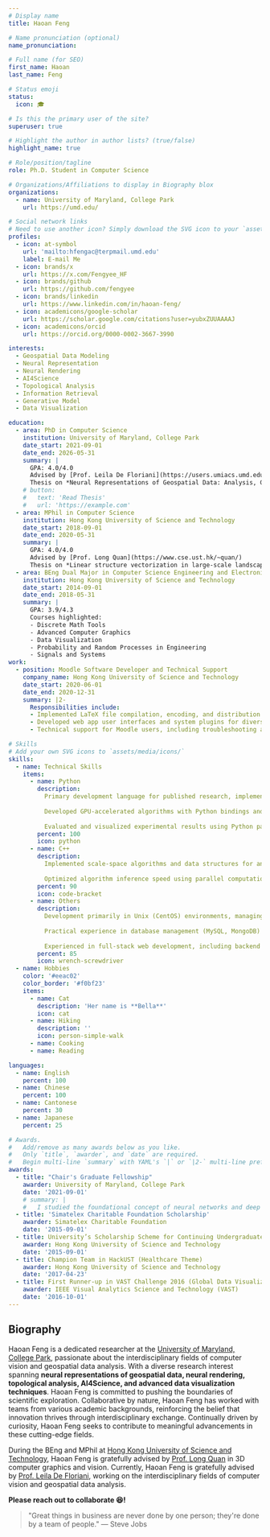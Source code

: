 ```yaml
---
# Display name
title: Haoan Feng

# Name pronunciation (optional)
name_pronunciation: 

# Full name (for SEO)
first_name: Haoan
last_name: Feng

# Status emoji
status:
  icon: 🎓

# Is this the primary user of the site?
superuser: true

# Highlight the author in author lists? (true/false)
highlight_name: true

# Role/position/tagline
role: Ph.D. Student in Computer Science

# Organizations/Affiliations to display in Biography blox
organizations:
  - name: University of Maryland, College Park
    url: https://umd.edu/

# Social network links
# Need to use another icon? Simply download the SVG icon to your `assets/media/icons/` folder.
profiles:
  - icon: at-symbol
    url: 'mailto:hfengac@terpmail.umd.edu'
    label: E-mail Me
  - icon: brands/x
    url: https://x.com/Fengyee_HF
  - icon: brands/github
    url: https://github.com/fengyee
  - icon: brands/linkedin
    url: https://www.linkedin.com/in/haoan-feng/
  - icon: academicons/google-scholar
    url: https://scholar.google.com/citations?user=yubxZUUAAAAJ
  - icon: academicons/orcid
    url: https://orcid.org/0000-0002-3667-3990

interests:
  - Geospatial Data Modeling
  - Neural Representation
  - Neural Rendering
  - AI4Science
  - Topological Analysis
  - Information Retrieval
  - Generative Model
  - Data Visualization

education:
  - area: PhD in Computer Science
    institution: University of Maryland, College Park
    date_start: 2021-09-01
    date_end: 2026-05-31
    summary: |
      GPA: 4.0/4.0  
      Advised by [Prof. Leila De Floriani](https://users.umiacs.umd.edu/~deflo/)  
      Thesis on *Neural Representations of Geospatial Data: Analysis, Generation, and Beyond (provisional)*.
    # button:
    #   text: 'Read Thesis'
    #   url: 'https://example.com'
  - area: MPhil in Computer Science
    institution: Hong Kong University of Science and Technology
    date_start: 2018-09-01
    date_end: 2020-05-31
    summary: |
      GPA: 4.0/4.0  
      Advised by [Prof. Long Quan](https://www.cse.ust.hk/~quan/)  
      Thesis on *Linear structure vectorization in large-scale landscape point cloud*.
  - area: BEng Dual Major in Computer Science Engineering and Electronic and Computer Engineering
    institution: Hong Kong University of Science and Technology
    date_start: 2014-09-01
    date_end: 2018-05-31
    summary: |
      GPA: 3.9/4.3  
      Courses highlighted:
      - Discrete Math Tools
      - Advanced Computer Graphics
      - Data Visualization
      - Probability and Random Processes in Engineering
      - Signals and Systems
work:
  - position: Moodle Software Developer and Technical Support
    company_name: Hong Kong University of Science and Technology
    date_start: 2020-06-01
    date_end: 2020-12-31
    summary: |2-
      Responsibilities include:
      - Implemented LaTeX file compilation, encoding, and distribution features in the Moodle course management system as part of a copyright protection scheme.
      - Developed web app user interfaces and system plugins for diverse applications using PHP and MySQL.
      - Technical support for Moodle users, including troubleshooting and resolving software issues.

# Skills
# Add your own SVG icons to `assets/media/icons/`
skills:
  - name: Technical Skills
    items:
      - name: Python
        description:
          Primary development language for published research, implementing machine learning algorithms using the PyTorch framework.
          
          Developed GPU-accelerated algorithms with Python bindings and CUDA kernel programming.
          
          Evaluated and visualized experimental results using Python packages (e.g., OpenCV, Matplotlib), and collaborated with teammates on the W&B platform for project tracking and experimentation.
        percent: 100
        icon: python
      - name: C++
        description:
          Implemented scale-space algorithms and data structures for analyzing triangulated irregular networks, following object-oriented programming principles.
          
          Optimized algorithm inference speed using parallel computation with the OpenMP library, improving efficiency by parallelizing tasks on leaf nodes in tree structures.
        percent: 90
        icon: code-bracket
      - name: Others
        description:
          Development primarily in Unix (CentOS) environments, managing computational tasks with SLURM. 
          
          Practical experience in database management (MySQL, MongoDB) and professional engineering software (QGIS, MATLAB, MeshLab). 
          
          Experienced in full-stack web development, including backend (NodeJS, PHP) and frontend (ReactJS).
        percent: 85
        icon: wrench-screwdriver
  - name: Hobbies
    color: '#eeac02'
    color_border: '#f0bf23'
    items:
      - name: Cat
        description: 'Her name is **Bella**'
        icon: cat
      - name: Hiking
        description: ''
        icon: person-simple-walk
      - name: Cooking
      - name: Reading

languages:
  - name: English
    percent: 100
  - name: Chinese
    percent: 100
  - name: Cantonese
    percent: 30
  - name: Japanese
    percent: 25

# Awards.
#   Add/remove as many awards below as you like.
#   Only `title`, `awarder`, and `date` are required.
#   Begin multi-line `summary` with YAML's `|` or `|2-` multi-line prefix and indent 2 spaces below.
awards:
  - title: "Chair's Graduate Fellowship"
    awarder: University of Maryland, College Park
    date: '2021-09-01'
    # summary: |
    #   I studied the foundational concept of neural networks and deep learning. By the end, I was familiar with the significant technological trends driving the rise of deep learning; build, train, and apply fully connected deep neural networks; implement efficient (vectorized) neural networks; identify key parameters in a neural network’s architecture; and apply deep learning to your own applications.
  - title: 'Simatelex Charitable Foundation Scholarship'
    awarder: Simatelex Charitable Foundation
    date: '2015-09-01'
  - title: University’s Scholarship Scheme for Continuing Undergraduate Students
    awarder: Hong Kong University of Science and Technology
    date: '2015-09-01'
  - title: Champion Team in HackUST (Healthcare Theme)
    awarder: Hong Kong University of Science and Technology
    date: '2017-04-23'
  - title: First Runner-up in VAST Challenge 2016 (Global Data Visualization Competition)
    awarder: IEEE Visual Analytics Science and Technology (VAST)
    date: '2016-10-01'
---
```


## Biography

Haoan Feng is a dedicated researcher at the [University of Maryland, College Park](https://umd.edu), passionate about the interdisciplinary fields of computer vision and geospatial data analysis. With a diverse research interest spanning **neural representations of geospatial data, neural rendering, topological analysis, AI4Science, and advanced data visualization techniques**. Haoan Feng is committed to pushing the boundaries of scientific exploration. Collaborative by nature, Haoan Feng has worked with teams from various academic backgrounds, reinforcing the belief that innovation thrives through interdisciplinary exchange. Continually driven by curiosity, Haoan Feng seeks to contribute to meaningful advancements in these cutting-edge fields.

During the BEng and MPhil at [Hong Kong University of Science and Technology](https://hkust.edu.hk/), Haoan Feng is gratefully advised by [Prof. Long Quan](https://www.cse.ust.hk/~quan/) in 3D computer graphics and vision. Currently, Haoan Feng is gratefully advised by [Prof. Leila De Floriani](https://users.umiacs.umd.edu/~deflo/), working on the interdisciplinary fields of computer vision and geospatial data analysis.

**Please reach out to collaborate 😆!**

> "Great things in business are never done by one person; they're done by a team of people."    — Steve Jobs
